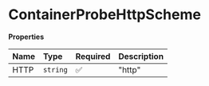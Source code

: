 # ContainerProbeHttpScheme

**Properties**

| Name | Type     | Required | Description |
| :--- | :------- | :------- | :---------- |
| HTTP | `string` | ✅       | "http"      |
